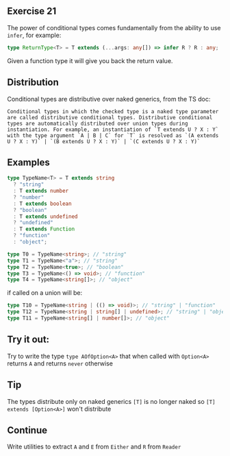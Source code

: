 ## Exercise 21

The power of conditional types comes fundamentally from the ability to use `infer`, for example:

```ts
type ReturnType<T> = T extends (...args: any[]) => infer R ? R : any;
```

Given a function type it will give you back the return value.

## Distribution

Conditional types are distributive over naked generics, from the TS doc:

```
Conditional types in which the checked type is a naked type parameter are called distributive conditional types. Distributive conditional types are automatically distributed over union types during instantiation. For example, an instantiation of `T extends U ? X : Y` with the type argument `A | B | C` for `T` is resolved as `(A extends U ? X : Y)` | `(B extends U ? X : Y)` | `(C extends U ? X : Y)`
```

## Examples

```ts
type TypeName<T> = T extends string
  ? "string"
  : T extends number
  ? "number"
  : T extends boolean
  ? "boolean"
  : T extends undefined
  ? "undefined"
  : T extends Function
  ? "function"
  : "object";

type T0 = TypeName<string>; // "string"
type T1 = TypeName<"a">; // "string"
type T2 = TypeName<true>; // "boolean"
type T3 = TypeName<() => void>; // "function"
type T4 = TypeName<string[]>; // "object"
```

if called on a union will be:

```ts
type T10 = TypeName<string | (() => void)>; // "string" | "function"
type T12 = TypeName<string | string[] | undefined>; // "string" | "object" | "undefined"
type T11 = TypeName<string[] | number[]>; // "object"
```

## Try it out:

Try to write the type `type AOfOption<A>` that when called with `Option<A>` returns `A` and returns `never` otherwise

## Tip

The types distribute only on naked generics `[T]` is no longer naked so `[T] extends [Option<A>]` won't distribute

## Continue

Write utilities to extract `A` and `E` from `Either` and `R` from `Reader`

